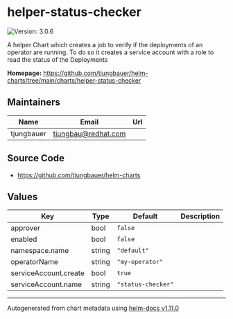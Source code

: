 # helper-status-checker

![Version: 3.0.6](https://img.shields.io/badge/Version-3.0.6-informational?style=flat-square)

A helper Chart which creates a job to verify if the deployments of an operator are running. To do so it creates a service account with a role to read the status of the Deployments

**Homepage:** <https://github.com/tjungbauer/helm-charts/tree/main/charts/helper-status-checker>

## Maintainers

| Name | Email | Url |
| ---- | ------ | --- |
| tjungbauer | <tjungbau@redhat.com> |  |

## Source Code

* <https://github.com/tjungbauer/helm-charts>

## Values

| Key | Type | Default | Description |
|-----|------|---------|-------------|
| approver | bool | `false` |  |
| enabled | bool | `false` |  |
| namespace.name | string | `"default"` |  |
| operatorName | string | `"my-operator"` |  |
| serviceAccount.create | bool | `true` |  |
| serviceAccount.name | string | `"status-checker"` |  |

----------------------------------------------
Autogenerated from chart metadata using [helm-docs v1.11.0](https://github.com/norwoodj/helm-docs/releases/v1.11.0)
